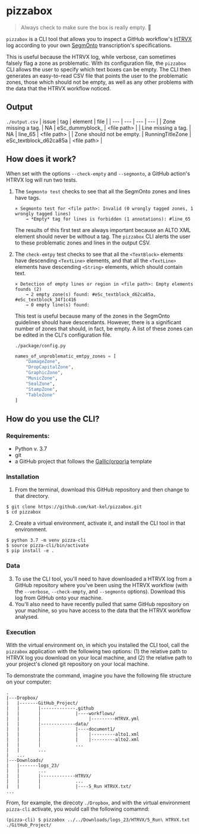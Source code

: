 # pizzabox
> Always check to make sure the box is really empty. :pizza:

`pizzabox` is a CLI tool that allows you to inspect a GitHub workflow's [HTRVX](https://github.com/HTR-United/htrvx) log according to your own [SegmOnto](https://segmonto.github.io/) transcription's specifications.

This is useful because the HTRVX log, while verbose, can sometimes falsely flag a zone as problematic. With its configuration file, the `pizzabox` CLI allows the user to specify which text boxes can be empty. The CLI then generates an easy-to-read CSV file that points the user to the problematic zones, those which should not be empty, as well as any other problems with the data that the HTRVX workflow noticed.

## Output
`./output.csv`
| issue | tag | element | file |
| --- | --- | --- | --- |
| Zone missing a tag. | NA | eSc_dummyblock_ | \<file path> |
| Line missing a tag. | NA | line_65 | \<file path> |
| Zone should not be empty. | RunningTitleZone | eSc_textblock_d62ca85a | \<file path> |


## How does it work?
When set with the options `--check-empty` and `--segmonto`, a GitHub action's HTRVX log will run two tests. 

1. The `Segmonto test` checks to see that all the SegmOnto zones and lines have tags.
    ```
    × Segmonto test for <file path>: Invalid (0 wrongly tagged zones, 1 wrongly tagged lines)
        → *Empty* tag for lines is forbidden (1 annotations): #line_65
    ```
    The results of this first test are always important because an ALTO XML element should never be without a tag. The `pizzabox` CLI alerts the user to these problematic zones and lines in the output CSV.

2. The `check-emtpy` test checks to see that all the `<TextBlock>` elements have descending `<TextLine>` elements, and that all the `<TextLine>` elements have descending `<String>` elements, which should contain text.

    ```
    × Detection of empty lines or region in <file path>: Empty elements founds (2)
        → 2 empty zone(s) found: #eSc_textblock_d62ca85a, #eSc_textblock_34f1c416
        → 0 empty line(s) found: 
    ```
    This test is useful because many of the zones in the SegmOnto guidelines should have descendants. However, there is a significant number of zones that should, in fact, be empty. A list of these zones can be edited in the CLI's configuration file.

    `./package/config.py`
    ```python
    names_of_unproblematic_emtpy_zones = [
        "DamageZone", 
        "DropCapitalZone", 
        "GraphicZone", 
        "MusicZone", 
        "SealZone", 
        "StampZone", 
        "TableZone"
    ]
    ```
## How do you use the CLI?
### Requirements:
- Python v. 3.7
- git
- a GitHub project that follows the [Gallic(orpor)a](https://github.com/Gallicorpora) template
### Installation
1. From the terminal, download this GitHub repository and then change to that directory.
```shell
$ git clone https://github.com/kat-kel/pizzabox.git
$ cd pizzabox
```
2. Create a virtual environment, activate it, and install the CLI tool in that environment.
```shell
$ python 3.7 -m venv pizza-cli
$ source pizza-cli/bin/activate
$ pip install -e .
```
### Data
3. To use the CLI tool, you'll need to have downloaded a HTRVX log from a GitHub repository where you've been using the HTRVX workflow (with the `--verbose`, `--check-empty`, and `--segmonto` options). Download this log from GitHub onto your machine.
4. You'll also need to have recently pulled that same GitHub repository on your machine, so you have access to the data that the HTRVX workflow analysed.

### Execution
With the virtual environment on, in which you installed the CLI tool, call the `pizzabox` application with the following two options: (1) the relative path to HTRVX log you download on your local machine, and (2) the relative path to your project's cloned git repository on your local machine. 

To demonstrate the command, imagine you have the following file structure on your computer:
```
.
|---Dropbox/
|   |-------GitHub_Project/
|   |       |-------------.github
|   |       |             |----workflows/
|   |       |                  |---------HTRVX.yml
|   |       |-------------data/
|   |       |             |----document1/
|   |       |             |    |---------alto1.xml
|   |       |             |    |---------alto2.xml
|   |       |             ...
|   |       ...
|   ...
|---Downloads/
|   |-------logs_23/
|   |       ...
|   |       |-------------HTRVX/
|   |       |             ...
|   |       |             |----5_Run HTRVX.txt/
...
```
From, for example, the direcoty `./Dropbox`, and with the virtual environment `pizza-cli` activate, you would call the following comamnd:
```shell
(pizza-cli) $ pizzabox ../../Downloads/logs_23/HTRVX/5_Run\ HTRVX.txt ./GitHub_Project/
```
